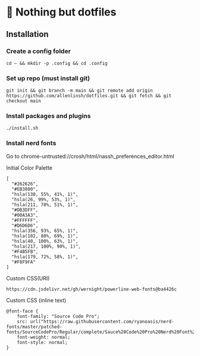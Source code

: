 # :paperclip: Nothing but dotfiles
## Installation
### Create a config folder
```
cd ~ && mkdir -p .config && cd .config
```

### Set up repo (must install git)
```
git init && git branch -m main && git remote add origin https://github.com/allenlinsh/dotfiles.git && git fetch && git checkout main
```

### Install packages and plugins
```
./install.sh
```

### Install nerd fonts
Go to chrome-untrusted://crosh/html/nassh_preferences_editor.html

Initial Color Palette
```
[
  "#262626",
  "#EB3800",
  "hsla(130, 55%, 41%, 1)",
  "hsla(26, 99%, 53%, 1)",
  "hsla(211, 78%, 51%, 1)",
  "#DB3DFF",
  "#00A3A3",
  "#FFFFFF",
  "#D6D6D6",
  "hsla(356, 93%, 65%, 1)",
  "hsla(102, 80%, 69%, 1)",
  "hsla(40, 100%, 63%, 1)",
  "hsla(217, 100%, 90%, 1)",
  "#F4B5FB",
  "hsla(179, 72%, 58%, 1)",
  "#F8F9FA"
]
```

Custom CSS(URI)
```
https://cdn.jsdelivr.net/gh/wernight/powerline-web-fonts@ba4426c
```
Custom CSS (inline text)
```
@font-face {
    font-family: "Source Code Pro";
    src: url("https://raw.githubusercontent.com/ryanoasis/nerd-fonts/master/patched-fonts/SourceCodePro/Regular/complete/Sauce%20Code%20Pro%20Nerd%20Font%20Complete.ttf");
    font-weight: normal;
    font-style: normal;
}
```
